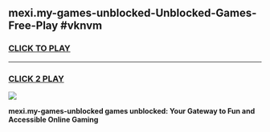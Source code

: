 
## mexi.my-games-unblocked-Unblocked-Games-Free-Play #vknvm
<h3>
<a href="https://us.freeplayer.one?title=mexi.my-games-unblocked&ref=9M">CLICK TO PLAY</a></h3>
<hr>

<h3>
<a href="https://us.freeplayer.one?title=mexi.my-games-unblocked&ref=9M">CLICK 2 PLAY</a>
  
</h3>

<a href="https://us.freeplayer.one?title=mexi.my-games-unblocked&ref=9M"><img src="https://clearcache.store/games.png"></a>


**mexi.my-games-unblocked games unblocked: Your Gateway to Fun and Accessible Online Gaming**
